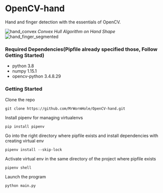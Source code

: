 # OpenCV-hand
Hand and finger detection with the essentials of OpenCV.

![hand_convex](https://user-images.githubusercontent.com/22800416/75274819-92943c80-5814-11ea-821b-6636bc5ad5ee.png)
*Convex Hull Algorithm on Hand Shape*
![hand_finger_segmented](https://user-images.githubusercontent.com/22800416/81083713-d24e6300-8eec-11ea-9629-7aed90750330.png)

### Required Dependencies(Pipfile already specified those, Follow Getting Started)
* python 3.8
* numpy 1.15.1
* opencv-python 3.4.8.29

### Getting Started
Clone the repo
```
git clone https://github.com/MrWormHole/OpenCV-hand.git
```
Install pipenv for managing virtualenvs
```
pip install pipenv
```
Go into the right directory where pipfile exists and install dependencies with creating virtual env
```
pipenv install --skip-lock
```
Activate virtual env in the same directory of the project where pipfile exists
```
pipenv shell
```
Launch the program
```
python main.py
```

